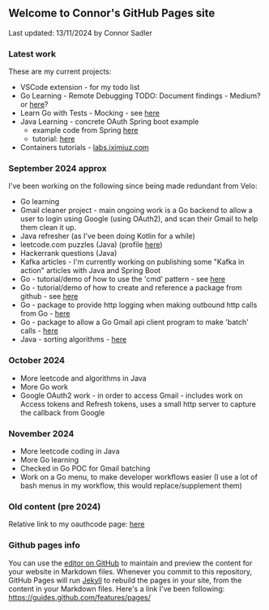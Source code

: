 ## Welcome to Connor's GitHub Pages site

Last updated: 13/11/2024 by Connor Sadler

### Latest work

These are my current projects:

- VSCode extension - for my todo list
- Go Learning - Remote Debugging  TODO: Document findings - Medium? or [here](go_remote_debugging.md)?
- Learn Go with Tests - Mocking - see [here](https://quii.gitbook.io/learn-go-with-tests/testing-fundamentals/working-without-mocks)
- Java Learning - concrete OAuth Spring boot example
    - example code from Spring [here](https://spring.io/guides/tutorials/spring-boot-oauth2)
    - tutorial: [here](https://spring.io/guides/tutorials/spring-boot-oauth2)
- Containers tutorials - [labs.iximiuz.com](https://labs.iximiuz.com/tutorials?category=containers)


### September 2024 approx

I've been working on the following since being made redundant from Velo:

- Go learning
- Gmail cleaner project - main ongoing work is a Go backend to allow a user to login using Google (using OAuth2), and scan their Gmail to help them clean it up.
- Java refresher (as I've been doing Kotlin for a while)
- leetcode.com puzzles (Java) (profile [here](https://leetcode.com/u/zebsmattz/))
- Hackerrank questions (Java)
- Kafka articles - I'm currently working on publishing some "Kafka in action" articles with Java and Spring Boot
- Go - tutorial/demo of how to use the 'cmd' pattern - see [here](https://github.com/connorsadler/go-cmd-sample)
- Go - tutorial/demo of how to create and reference a package from github - see [here](https://github.com/connorsadler/go-sample-module)
- Go - package to provide http logging when making outbound http calls from Go - [here](https://github.com/connorsadler/go-utils/)
- Go - package to allow a Go Gmail api client program to make 'batch' calls - [here](https://github.com/connorsadler/go-utils/)
- Java - sorting algorithms - [here](https://github.com/connorsadler/public/tree/main/java/sorting-algorithms)

### October 2024
- More leetcode and algorithms in Java
- More Go work
- Google OAuth2 work - in order to access Gmail - includes work on Access tokens and Refresh tokens, uses a small http server to capture the callback from Google

### November 2024
- More leetcode coding in Java
- More Go learning
- Checked in Go POC for Gmail batching
- Work on a Go menu, to make developer workflows easier (I use a lot of bash menus in my workflow, this would replace/supplement them)

### Old content (pre 2024)

Relative link to my oauthcode page: [here](oauthcode.md)

### Github pages info

You can use the [editor on GitHub](https://github.com/connorsadler/connorsadler.github.io/edit/main/index.md) to maintain and preview the content for your website in Markdown files.
Whenever you commit to this repository, GitHub Pages will run [Jekyll](https://jekyllrb.com/) to rebuild the pages in your site, from the content in your Markdown files.
Here's a link I've been following: https://guides.github.com/features/pages/


